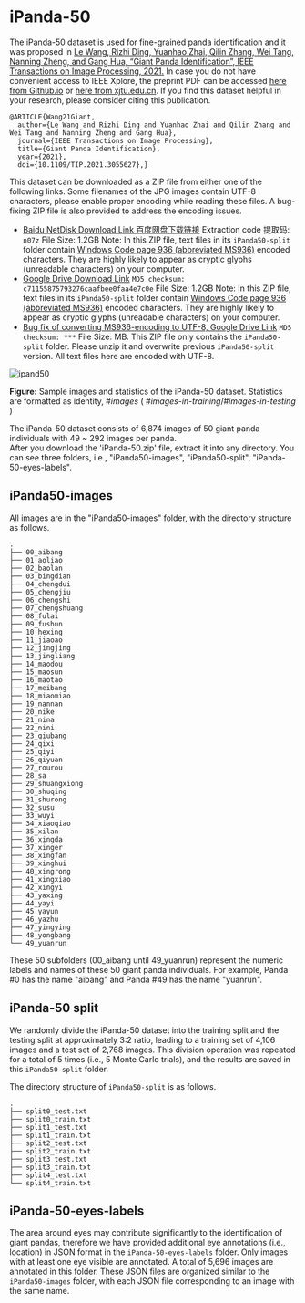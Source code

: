 # iPanda-50
The iPanda-50 dataset is used for fine-grained panda identification and it was proposed in [Le Wang, Rizhi Ding, Yuanhao Zhai, Qilin Zhang, Wei Tang, Nanning Zheng, and Gang Hua, “Giant Panda Identification”, IEEE Transactions on Image Processing, 2021.](https://doi.org/10.1109/tip.2021.3055627) In case you do not have convenient access to IEEE Xplore, the preprint PDF can be accessed [here from Github.io](https://qilin-zhang.github.io/_pages/pdfs/Giant_Panda_Identification_TIP.pdf) or [here from xjtu.edu.cn](http://gr.xjtu.edu.cn/documents/1809645/0/manuscript.pdf/47589606-3110-53de-eb0e-c7b4965940ad?t=1611713263900). If you find this dataset helpful in your research, please consider citing this publication. 
```
@ARTICLE{Wang21Giant,
  author={Le Wang and Rizhi Ding and Yuanhao Zhai and Qilin Zhang and Wei Tang and Nanning Zheng and Gang Hua},
  journal={IEEE Transactions on Image Processing}, 
  title={Giant Panda Identification}, 
  year={2021},
  doi={10.1109/TIP.2021.3055627},}
```
This dataset can be downloaded as a ZIP file from either one of the following links. Some filenames of the JPG images contain UTF-8 characters, please enable proper encoding while reading these files. A bug-fixing ZIP file is also provided to address the encoding issues. 

* [Baidu NetDisk Download Link 百度网盘下载链接](https://pan.baidu.com/s/1V2ghuy3Il6GFad7GFbE5MA) Extraction code 提取码: ``n07z`` File Size: 1.2GB 
Note: In this ZIP file, text files in its ``iPanda50-split`` folder contain [Windows Code page 936 (abbreviated MS936)](https://en.wikipedia.org/wiki/Code_page_936_\(Microsoft_Windows\)) encoded characters. They are highly likely to appear as cryptic glyphs (unreadable characters) on your computer. 
* [Google Drive Download Link](https://drive.google.com/open?id=1973u5DiS7NhlxURprJQ5fT6ItaqClnfJ) ``MD5 checksum: c71155875793276caafbee0faa4e7c0e`` File Size: 1.2GB 
Note: In this ZIP file, text files in its ``iPanda50-split`` folder contain [Windows Code page 936 (abbreviated MS936)](https://en.wikipedia.org/wiki/Code_page_936_\(Microsoft_Windows\)) encoded characters. They are highly likely to appear as cryptic glyphs (unreadable characters) on your computer. 
* [Bug fix of converting MS936-encoding to UTF-8, Google Drive Link]() ``MD5 checksum: ***`` File Size: MB. This ZIP file only contains the ``iPanda50-split`` folder. Please unzip it and overwrite previous ``iPanda50-split`` version. All text files here are encoded with UTF-8. 

![ipand50](https://github.com/iPandaDateset/iPanda-50/raw/master/iPanda50.png)

**Figure:** Sample images and statistics of the iPanda-50 dataset. Statistics are formatted as identity, #*images*  ( #*images-in-training*/#*images-in-testing* )

The iPanda-50 dataset consists of 6,874 images of 50 giant panda individuals with 49 ~ 292 images per panda.   
After you download the 'iPanda-50.zip' file, extract it into any directory.  You can see three folders, i.e., "iPanda50-images", "iPanda50-split", "iPanda-50-eyes-labels".

## iPanda50-images

All images are in the "iPanda50-images" folder, with the directory structure as follows.  

```
.
├── 00_aibang
├── 01_aoliao
├── 02_baolan
├── 03_bingdian
├── 04_chengdui
├── 05_chengjiu
├── 06_chengshi
├── 07_chengshuang
├── 08_fulai
├── 09_fushun
├── 10_hexing
├── 11_jiaoao
├── 12_jingjing
├── 13_jingliang
├── 14_maodou
├── 15_maosun
├── 16_maotao
├── 17_meibang
├── 18_miaomiao
├── 19_nannan
├── 20_nike
├── 21_nina
├── 22_nini
├── 23_qiubang
├── 24_qixi
├── 25_qiyi
├── 26_qiyuan
├── 27_rourou
├── 28_sa
├── 29_shuangxiong
├── 30_shuqing
├── 31_shurong
├── 32_susu
├── 33_wuyi
├── 34_xiaoqiao
├── 35_xilan
├── 36_xingda
├── 37_xinger
├── 38_xingfan
├── 39_xinghui
├── 40_xingrong
├── 41_xingxiao
├── 42_xingyi
├── 43_yaxing
├── 44_yayi
├── 45_yayun
├── 46_yazhu
├── 47_yingying
├── 48_yongbang
└── 49_yuanrun 
```

These 50 subfolders (00_aibang until 49_yuanrun) represent the numeric labels and names of these 50 giant panda individuals. For example, Panda #0 has the name "aibang" and Panda #49 has the name "yuanrun".   


## iPanda-50 split

We randomly divide the iPanda-50 dataset into the training split and the testing split at approximately 3:2 ratio, leading to a training set of 4,106 images and a test set of 2,768 images. This division operation was repeated for a total of 5 times (i.e., 5 Monte Carlo trials), and the results are saved in this ``iPanda50-split`` folder. 

The directory structure of ``iPanda50-split`` is as follows. 

```
.
├── split0_test.txt
├── split0_train.txt
├── split1_test.txt
├── split1_train.txt
├── split2_test.txt
├── split2_train.txt
├── split3_test.txt
├── split3_train.txt
├── split4_test.txt
└── split4_train.txt
```

## iPanda-50-eyes-labels

The area around eyes may contribute significantly to the identification of giant pandas, therefore we have provided additional eye annotations (i.e., location) in JSON format in the ``iPanda-50-eyes-labels`` folder. Only images with at least one eye visible are annotated. A total of 5,696 images are annotated in this folder. These JSON files are organized similar to the ``iPanda50-images`` folder, with each JSON file corresponding to an image with the same name.  
